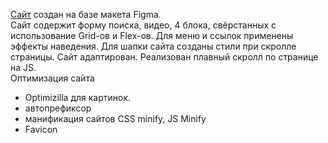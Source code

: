 <a href="https://irenshen.github.io/PizzaTime/">Cайт</a> создан на базе макета Figma.  
Сайт содержит форму поиска, видео, 4 блока, свёрстанных с использование Grid-ов и Flex-ов. 
Для меню и ссылок применены эффекты наведения. Для шапки сайта созданы стили при скролле страницы. 
Сайт адаптирован. Реализован плавный скролл по странице на JS.  
Оптимизация сайта  
- Optimizilla для картинок. 
- автопрефиксор   
- манификация сайтов CSS minify, JS Minify
- Favicon

